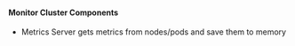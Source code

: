 #### Monitor Cluster Components
- Metrics Server gets metrics from nodes/pods and save them to memory